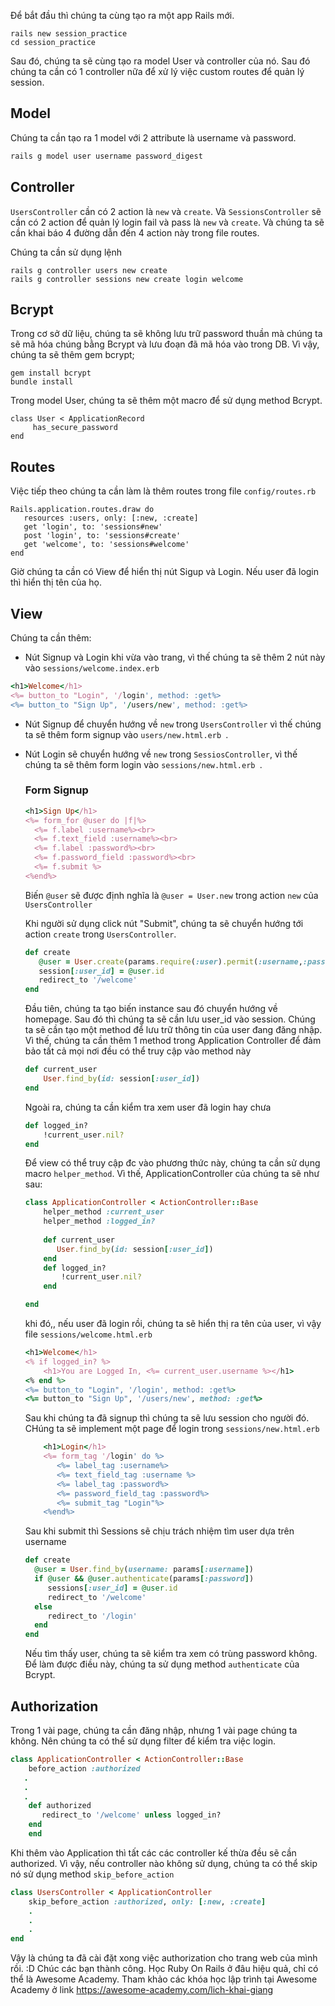 Để bắt đầu thì chúng ta cùng tạo ra một app Rails mới.
```
rails new session_practice
cd session_practice
```
Sau đó, chúng ta sẽ cùng tạo ra model User và controller của nó. Sau đó chúng ta cần có 1 controller nữa để xử lý việc custom routes để quản lý session.
## Model

Chúng ta cần tạo ra 1 model với 2 attribute là username và password.

```ruby
rails g model user username password_digest 
```

## Controller
`UsersController` cần có 2 action là `new` và `create`. Và `SessionsController` sẽ cần có 2 action để quản lý login fail và pass là `new` và `create`. Và chúng ta sẽ cần khai báo 4 đường dẫn đến 4 action này trong file routes. 

Chúng ta cần sử dụng lệnh
```
rails g controller users new create 
rails g controller sessions new create login welcome 
```

## Bcrypt

Trong cơ sở dữ liệu, chúng ta sẽ không lưu trữ password thuần mà chúng ta sẽ mã hóa chúng bằng Bcrypt và lưu đoạn đã mã hóa vào trong DB. Vì vậy, chúng ta sẽ thêm gem bcrypt;

```
gem install bcrypt
bundle install
```

Trong model User, chúng ta sẽ thêm một macro để sử dụng method Bcrypt.
```
class User < ApplicationRecord
     has_secure_password
end
```

## Routes

Việc tiếp theo chúng ta cần làm là thêm routes trong file `config/routes.rb` 

```
Rails.application.routes.draw do
   resources :users, only: [:new, :create]
   get 'login', to: 'sessions#new'
   post 'login', to: 'sessions#create'
   get 'welcome', to: 'sessions#welcome'
end
```

Giờ chúng ta cần có View để hiển thị nút Sigup và Login. Nếu user đã login thì hiển thị tên của họ.

## View

Chúng ta cần thêm:
- Nút Signup và Login khi vừa vào trang, vì thế chúng ta sẽ thêm 2 nút này vào `sessions/welcome.index.erb`
```ruby
<h1>Welcome</h1>
<%= button_to "Login", '/login', method: :get%>
<%= button_to "Sign Up", '/users/new', method: :get%>
```
- Nút Signup để chuyển hướng về `new` trong `UsersController` vì thế chúng ta sẽ thêm form signup vào `users/new.html.erb `. 
- Nút Login sẽ chuyển hướng về `new` trong `SessiosController`, vì thế chúng ta sẽ thêm form login vào `sessions/new.html.erb `.

    ### Form Signup
    ```ruby
    <h1>Sign Up</h1>
    <%= form_for @user do |f|%>
      <%= f.label :username%><br>
      <%= f.text_field :username%><br>
      <%= f.label :password%><br>
      <%= f.password_field :password%><br>
      <%= f.submit %>
    <%end%> 
    ```  
    Biến `@user` sẽ được định nghĩa là `@user = User.new` trong action `new` của `UsersController`
    
    Khi người sử dụng click nút "Submit", chúng ta sẽ chuyển hướng tới action `create` trong  `UsersController`.
    
    ```ruby
    def create
       @user = User.create(params.require(:user).permit(:username,:password))
       session[:user_id] = @user.id
       redirect_to '/welcome'
    end
    ```
    
    Đầu tiên, chúng ta tạo biến instance sau đó chuyển hướng về homepage. Sau đó thì chúng ta sẽ cần lưu user_id vào session.
    Chúng ta sẽ cần tạo một method để lưu trữ thông tin của user đang đăng nhập. Vì thế, chúng ta cần thêm 1 method trong  Application Controller để đảm bảo tất cả mọi nơi đều có thể truy cập vào method này
    
    ```ruby
    def current_user    
        User.find_by(id: session[:user_id])  
    end
    ```
   Ngoài ra, chúng ta cần kiểm tra xem user đã login hay chưa 
   
    ```ruby
    def logged_in?
        !current_user.nil?  
    end
    ```
    
    Để view có thể truy cập đc vào phương thức này, chúng ta cần sử dụng macro `helper_method`. Vì thế, ApplicationController của chúng ta sẽ như sau:
    ```ruby
   class ApplicationController < ActionController::Base
        helper_method :current_user
        helper_method :logged_in?
        
        def current_user
           User.find_by(id: session[:user_id])
        end
        def logged_in?
            !current_user.nil?
        end

    end
    ```
    
    khi đó,, nếu user đã login rồi, chúng ta sẽ hiển thị ra tên của user, vì vậy file `sessions/welcome.html.erb`
    ```ruby
    <h1>Welcome</h1>
    <% if logged_in? %>
        <h1>You are Logged In, <%= current_user.username %></h1>
    <% end %>
    <%= button_to "Login", '/login', method: :get%>
    <%= button_to "Sign Up", '/users/new', method: :get%>
    ```
    
    Sau khi chúng ta đã signup thì chúng ta sẽ lưu session cho người đó. CHúng ta sẽ implement một page để login trong `sessions/new.html.erb`
    
    ```ruby
        <h1>Login</h1>
        <%= form_tag '/login' do %>
           <%= label_tag :username%>
           <%= text_field_tag :username %>
           <%= label_tag :password%>
           <%= password_field_tag :password%>
           <%= submit_tag "Login"%>
        <%end%>
    ```
    
    Sau khi submit thì Sessions sẽ chịu trách nhiệm tìm user dựa trên username
    
     ```ruby
     def create
       @user = User.find_by(username: params[:username])
       if @user && @user.authenticate(params[:password])
          sessions[:user_id] = @user.id
          redirect_to '/welcome'
       else
          redirect_to '/login'
       end
    end
    ```
    
    Nếu tìm thấy user, chúng ta sẽ kiểm tra xem có trùng password không. Để làm được điều này, chúng ta sử dụng method `authenticate` của Bcrypt.
    
##     Authorization

Trong 1 vài page, chúng ta cần đăng nhập, nhưng 1 vài page chúng ta không. Nên chúng ta có thể sử dụng filter để kiểm tra việc login.
```ruby
class ApplicationController < ActionController::Base
    before_action :authorized
   .
   .
   .
    def authorized
       redirect_to '/welcome' unless logged_in?
    end
    end
```

Khi thêm vào Application thì tất các các controller kế thừa đều sẽ cần authorized. Vì vậy, nếu controller nào không sử dụng, chúng ta có thể skip nó sử dụng method `skip_before_action`

```ruby
class UsersController < ApplicationController
    skip_before_action :authorized, only: [:new, :create]
    .
    .
    .
end
```

Vậy là chúng ta đã cài đặt xong việc authorization cho trang web của mình rồi. :D
Chúc các bạn thành công.
Học Ruby On Rails ở đâu hiệu quả, chỉ có thể là Awesome Academy. Tham khảo các khóa học lập trình tại Awesome Academy ở link https://awesome-academy.com/lich-khai-giang